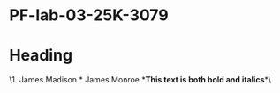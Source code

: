 # PF-lab-03-25K-3079

# Heading
\1. James Madison
\* James Monroe
\***This text is both bold and italics***\
